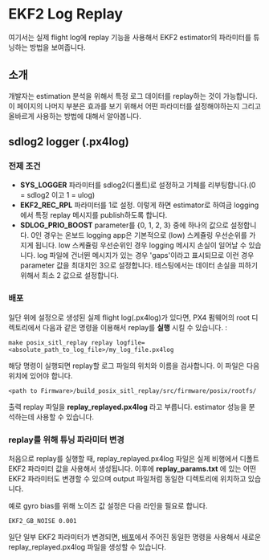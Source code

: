 # EKF2 Log Replay

여기서는 실제 flight log에 replay 기능을 사용해서 EKF2 estimator의 파라미터를 튜닝하는 방법을 보여줍니다.

## 소개
개발자는 estimation 분석을 위해서 특정 로그 데이터를 replay하는 것이 가능합니다. 이 페이지의 나머지 부분은 효과를 보기 위해서 어떤 파라미터를 설정해야하는지 그리고 올바르게 사용하는 방법에 대해서 알아봅니다.

## sdlog2 logger (.px4log)

### 전제 조건
*  **SYS_LOGGER** 파라미터를 sdlog2(디폴트)로 설정하고 기체를 리부팅합니다.(0 = sdlog2 이고 1 = ulog)
* **EKF2_REC_RPL** 파라미터를 1로 설정. 이렇게 하면 estimator로 하여금 logging에서 특정 replay 메시지를 publish하도록 합니다.
* **SDLOG_PRIO_BOOST** parameter를 {0, 1, 2, 3} 중에 하나의 값으로 설정합니다. 0인 경우는 온보드 logging app은 기본적으로 \(low\) 스케쥴링 우선순위를 가지게 됩니다. low 스케쥴링 우선순위인 경우 logging 메시지 손실이 일어날 수 있습니다. log 파일에 건너뛴 메시지가 있는 경우 'gaps'이라고 표시되므로 이런 경우 parameter 값을 최대치인 3으로 설정합니다. 테스팅에서는 데이터 손실을 피하기 위해서 최소 2 값으로 설정합니다.

### 배포

일단 위에 설정으로 생성된 실제 flight log(.px4log)가 있다면, PX4 펌웨어의 root 디렉토리에서 다음과 같은 명령을 이용해서 replay를 **실행** 시킬 수 있습니다. :
```
make posix_sitl_replay replay logfile=<absolute_path_to_log_file>/my_log_file.px4log
```

해당 명령이 실행되면 replay할 로그 파일의 위치와 이름을 검사합니다.
이 파일은 다음 위치에 있어야 합니다.
```
<path to Firmware>/build_posix_sitl_replay/src/firmware/posix/rootfs/
```
출력 replay 파일을 **replay_replayed.px4log** 라고 부릅니다. estimator 성능을 분석하는데 사용할 수 있습니다.


### replay를 위해 튜닝 파라미터 변경
처음으로 replay를 실행할 때, replay_replayed.px4log 파일은 실제 비행에서 디폴트 EKF2 파라미터 값을 사용해서 생성됩니다. 이후에 **replay\_params.txt** 에 있는 어떤 EKF2 파라미터도 변경할 수 있으며 output 파일처럼 동일한 디렉토리에 위치하고 있습니다.   

예로 gyro bias를 위해 노이즈 값 설정은 다음 라인을 필요로 합니다.

```
EKF2_GB_NOISE 0.001
```
일단 일부 EKF2 파라미터가 변경되면, [배포](#deployment)에서 주어진 동일한 명령을 사용해서 새로운 replay_replayed.px4log 파일을 생성할 수 있습니다.
